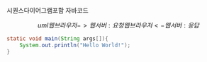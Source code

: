 시퀀스다이어그램포함 자바코드

$$uml
웹브라우저 -> 웹서버 : 요청
웹브라우저 <- 웹서버 : 응답
$$

```java
static void main(String args[]){
    System.out.println("Hello World!");
}

```